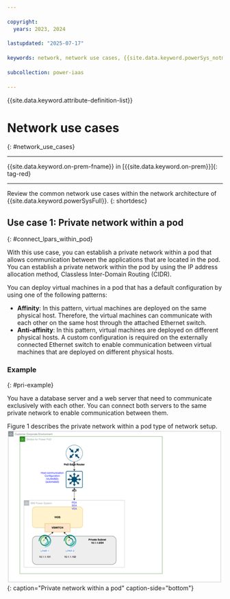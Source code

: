 ```yaml
---

copyright:
  years: 2023, 2024

lastupdated: "2025-07-17"

keywords: network, network use cases, {{site.data.keyword.powerSys_notm}}, private cloud, terminology, architecture, how-to, outbound-only, bidirectional, BGP, DHCP, full linux

subcollection: power-iaas

---
```


{{site.data.keyword.attribute-definition-list}}

# Network use cases
{: #network_use_cases}

---



{{site.data.keyword.on-prem-fname}} in [{{site.data.keyword.on-prem}}]{: tag-red}


---

Review the common network use cases within the network architecture of {{site.data.keyword.powerSysFull}}.
{: shortdesc}

## Use case 1: Private network within a pod
{: #connect_lpars_within_pod}

With this use case, you can establish a private network within a pod that allows communication between the applications that are located in the pod. You can establish a private network within the pod by using the IP address allocation method, Classless Inter-Domain Routing (CIDR).

You can deploy virtual machines in a pod that has a default configuration by using one of the following patterns:
* **Affinity**: In this pattern, virtual machines are deployed on the same physical host. Therefore, the virtual machines can communicate with each other on the same host through the attached Ethernet switch.
* **Anti-affinity**: In this pattern, virtual machines are deployed on different physical hosts. A custom configuration is required on the externally connected Ethernet switch to enable communication between virtual machines that are deployed on different physical hosts.

### Example
{: #pri-example}

You have a database server and a web server that need to communicate exclusively with each other. You can connect both servers to the same private network to enable communication between them.

Figure 1 describes the private network within a pod type of network setup.
![Private network within a pod](./figures/connect_lpars_within_pod.png "Private network within a pod"){: caption="Private network within a pod" caption-side="bottom"}
